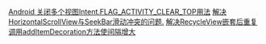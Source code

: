 [Android 关闭多个视图Intent.FLAG_ACTIVITY_CLEAR_TOP用法](https://blog.csdn.net/lvxiangan/article/details/42120951)
[解决HorizontalScrollView与SeekBar滑动冲突的问题.](https://blog.csdn.net/qq_15800305/article/details/49885319)
[解决RecycleView嵌套后重复调用addItemDecoration方法使间隔增大](https://blog.csdn.net/weixin_42063398/article/details/80107782)
